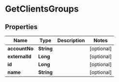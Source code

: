 

# GetClientsGroups


## Properties

| Name | Type | Description | Notes |
|------------ | ------------- | ------------- | -------------|
|**accountNo** | **String** |  |  [optional] |
|**externalId** | **Long** |  |  [optional] |
|**id** | **Long** |  |  [optional] |
|**name** | **String** |  |  [optional] |



